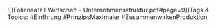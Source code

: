 
![[Foliensatz I Wirtschaft - Unternehmensstruktur.pdf#page=9]]Tags & Topics:
   #Einfhrung
   #PrinzipsMaximaler
   #ZusammenwirkenProduktion